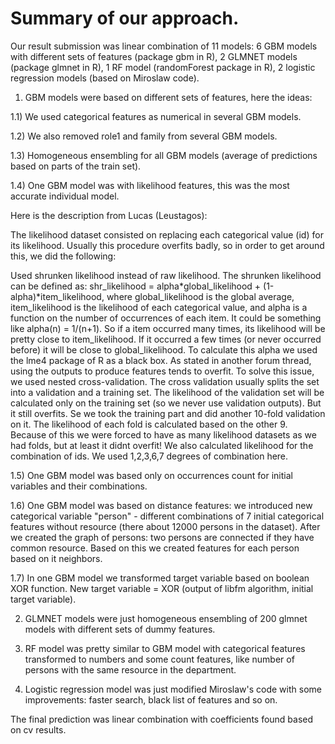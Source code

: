 Summary of our approach.
========================
Our result submission was linear combination of 11 models: 6 GBM models with different sets of features (package gbm in R), 2 GLMNET models (package glmnet in R), 1 RF model (randomForest package in R), 2 logistic regression models (based on Miroslaw code). 

1) GBM models were based on different sets of features, here the ideas: 

1.1) We used categorical features as numerical in several GBM models.

1.2) We also removed role1 and family from several GBM models.

1.3) Homogeneous ensembling for all GBM models (average of predictions based on parts of the train set).

1.4) One GBM model was with likelihood features, this was the most accurate individual model.

Here is the description from Lucas (Leustagos):

The likelihood dataset consisted on replacing each categorical value (id) for its likelihood. 
Usually this procedure overfits badly, so in order to get around this, we did the following:

Used shrunken likelihood instead of raw likelihood. The shrunken likelihood can be defined as: shr_likelihood = alpha*global_likelihood + (1-alpha)*item_likelihood, where global_likelihood is the global average, item_likelihood is the likelihood of each categorical value, and alpha is a function on the number of occurrences of each item. It could be something like alpha(n) = 1/(n+1). So if a item occurred many times, its likelihood will be pretty close to item_likelihood. If it occurred a few times (or never occurred before) it will be close to global_likelihood. To calculate this alpha we used the lme4 package of R as a black box. As stated in another forum thread, using the outputs to produce features tends to overfit. To solve this issue, we used nested cross-validation. The cross validation usually splits the set into a validation and a training set. The likelihood of the validation set will be calculated only on the training set (so we never use validation outputs). But it still overfits. Se we took the training part and did another 10-fold validation on it. The likelihood of each fold is calculated based on the other 9. Because of this we were forced to have as many likelihood datasets as we had folds, but at least it didnt overfit! We also calculated likelihood for the combination of ids. We used 1,2,3,6,7 degrees of combination here.

1.5) One GBM model was based only on occurrences count for initial variables and their combinations.

1.6) One GBM model was based on distance features: we introduced new categorical variable "person" - different combinations of 7 initial categorical features without resource (there about 12000 persons in the dataset). After we created the graph of persons: two persons are connected if they have common resource. Based on this we created features for each person based on it neighbors.

1.7) In one GBM model we transformed target variable based on boolean XOR function. New target variable = XOR (output of libfm algorithm, initial target variable).

2) GLMNET models were just homogeneous ensembling of 200 glmnet models with different sets of dummy features.

3) RF model was pretty similar to GBM model with categorical features transformed to numbers and some count features, like number of persons with the same resource in the department.

4) Logistic regression model was just modified Miroslaw's code with some improvements: faster search, black list of features and so on.

The final prediction was linear combination with coefficients found based on cv results.
